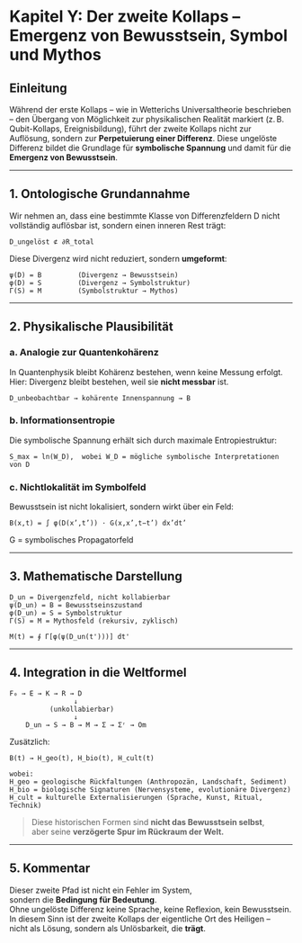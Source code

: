 # Kapitel Y: Der zweite Kollaps – Emergenz von Bewusstsein, Symbol und Mythos

## Einleitung

Während der erste Kollaps – wie in Wetterichs Universaltheorie beschrieben – den Übergang von Möglichkeit zur physikalischen Realität markiert (z. B. Qubit-Kollaps, Ereignisbildung), führt der zweite Kollaps nicht zur Auflösung, sondern zur **Perpetuierung einer Differenz**. Diese ungelöste Differenz bildet die Grundlage für **symbolische Spannung** und damit für die **Emergenz von Bewusstsein**.

---

## 1. Ontologische Grundannahme

Wir nehmen an, dass eine bestimmte Klasse von Differenzfeldern D nicht vollständig auflösbar ist, sondern einen inneren Rest trägt:

    D_ungelöst ⊄ ∂R_total

Diese Divergenz wird nicht reduziert, sondern **umgeformt**:

    ψ(D) = B         (Divergenz → Bewusstsein)  
    φ(D) = S         (Divergenz → Symbolstruktur)  
    Γ(S) = M         (Symbolstruktur → Mythos)

---

## 2. Physikalische Plausibilität

### a. Analogie zur Quantenkohärenz

In Quantenphysik bleibt Kohärenz bestehen, wenn keine Messung erfolgt.  
Hier: Divergenz bleibt bestehen, weil sie **nicht messbar** ist.

    D_unbeobachtbar → kohärente Innenspannung → B

### b. Informationsentropie

Die symbolische Spannung erhält sich durch maximale Entropiestruktur:

    S_max = ln(W_D),  wobei W_D = mögliche symbolische Interpretationen von D

### c. Nichtlokalität im Symbolfeld

Bewusstsein ist nicht lokalisiert, sondern wirkt über ein Feld:

    B(x,t) = ∫ φ(D(x’,t’)) · G(x,x’,t−t’) dx’dt’

G = symbolisches Propagatorfeld

---

## 3. Mathematische Darstellung

    D_un = Divergenzfeld, nicht kollabierbar  
    ψ(D_un) = B = Bewusstseinszustand  
    φ(D_un) = S = Symbolstruktur  
    Γ(S) = M = Mythosfeld (rekursiv, zyklisch)

    M(t) = ∮ Γ[φ(ψ(D_un(t')))] dt'

---

## 4. Integration in die Weltformel

    F₀ → E → K → R → D  
                    ↓  
              (unkollabierbar)  
                    ↓  
        D_un → S → B → M → Σ → Σʳ → Om

Zusätzlich:

    B(t) → H_geo(t), H_bio(t), H_cult(t)

    wobei:  
    H_geo = geologische Rückfaltungen (Anthropozän, Landschaft, Sediment)  
    H_bio = biologische Signaturen (Nervensysteme, evolutionäre Divergenz)  
    H_cult = kulturelle Externalisierungen (Sprache, Kunst, Ritual, Technik)

> Diese historischen Formen sind **nicht das Bewusstsein selbst**,  
> aber seine **verzögerte Spur im Rückraum der Welt.**

---

## 5. Kommentar

Dieser zweite Pfad ist nicht ein Fehler im System,  
sondern die **Bedingung für Bedeutung**.  
Ohne ungelöste Differenz keine Sprache, keine Reflexion, kein Bewusstsein.  
In diesem Sinn ist der zweite Kollaps der eigentliche Ort des Heiligen –  
nicht als Lösung, sondern als Unlösbarkeit, die **trägt**.